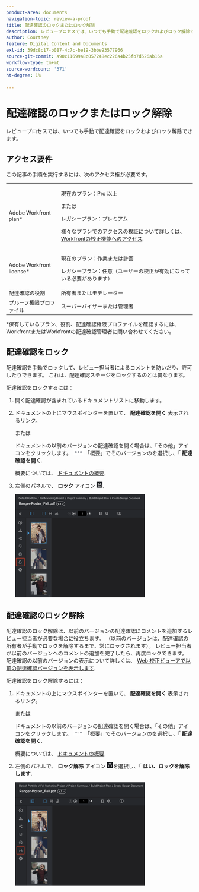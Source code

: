 ```yaml
---
product-area: documents
navigation-topic: review-a-proof
title: 配達確認のロックまたはロック解除
description: レビュープロセスでは、いつでも手動で配達確認をロックおよびロック解除できます。
author: Courtney
feature: Digital Content and Documents
exl-id: 39dc8c17-b087-4c7c-be19-3bbe93577966
source-git-commit: a90c11699a8c057248ec226a4b25fb7d526ab16a
workflow-type: tm+mt
source-wordcount: '371'
ht-degree: 1%

---
```


# 配達確認のロックまたはロック解除

レビュープロセスでは、いつでも手動で配達確認をロックおよびロック解除できます。

## アクセス要件

この記事の手順を実行するには、次のアクセス権が必要です。

<table style="table-layout:auto"> 
 <col> 
 <col> 
 <tbody> 
  <tr> 
   <td role="rowheader">Adobe Workfront plan*</td> 
   <td> <p>現在のプラン：Pro 以上</p> <p>または</p> <p>レガシープラン：プレミアム</p> <p>様々なプランでのアクセスの検証について詳しくは、 <a href="/help/quicksilver/administration-and-setup/manage-workfront/configure-proofing/access-to-proofing-functionality.md" class="MCXref xref">Workfrontの校正機能へのアクセス</a>.</p> </td> 
  </tr> 
  <tr> 
   <td role="rowheader">Adobe Workfront license*</td> 
   <td> <p>現在のプラン：作業または計画</p> <p>レガシープラン：任意（ユーザーの校正が有効になっている必要があります）</p> </td> 
  </tr> 
  <tr> 
   <td role="rowheader">配達確認の役割</td> 
   <td>所有者またはモデレーター</td> 
  </tr> 
  <tr> 
   <td role="rowheader">プルーフ権限プロファイル </td> 
   <td>スーパーバイザーまたは管理者</td> 
  </tr> 
 </tbody> 
</table>

&#42;保有しているプラン、役割、配達確認権限プロファイルを確認するには、WorkfrontまたはWorkfrontの配達確認管理者に問い合わせてください。

## 配達確認をロック

配達確認を手動でロックして、レビュー担当者によるコメントを防いだり、許可したりできます。 これは、配達確認ステージをロックするのとは異なります。

配達確認をロックするには：

1. 開く配達確認が含まれているドキュメントリストに移動します。
1. ドキュメントの上にマウスポインターを置いて、 **配達確認を開く** 表示されるリンク。

   または

   ドキュメントの以前のバージョンの配達確認を開く場合は、「その他」アイコンをクリックします。 ![](assets/more-icon.png) 「概要」でそのバージョンのを選択し、「 **配達確認を開く**.

   概要については、 [ドキュメントの概要](../../../../documents/managing-documents/summary-for-documents.md).

1. 左側のパネルで、 **ロック** アイコン ![](assets/unlock-proof-icon.png).

   ![](assets/lock-proof-350x277.png)

## 配達確認のロック解除

配達確認のロック解除は、以前のバージョンの配達確認にコメントを追加するレビュー担当者が必要な場合に役立ちます。 （以前のバージョンは、配達確認の所有者が手動でロックを解除するまで、常にロックされます）。 レビュー担当者が以前のバージョンへのコメントの追加を完了したら、再度ロックできます。 配達確認の以前のバージョンの表示について詳しくは、 [Web 校正ビューアで以前の配達確認バージョンを表示します](../../../../workfront-proof/wp-work-proofsfiles/review-proofs-wpv/view-previous-proof-versions.md).

配達確認をロック解除するには：

1. ドキュメントの上にマウスポインターを置いて、 **配達確認を開く** 表示されるリンク。

   または

   ドキュメントの以前のバージョンの配達確認を開く場合は、「その他」アイコンをクリックします。 ![](assets/more-icon.png) 「概要」でそのバージョンのを選択し、「 **配達確認を開く**.

   概要については、 [ドキュメントの概要](../../../../documents/managing-documents/summary-for-documents.md).

1. 左側のパネルで、 **ロック解除** アイコン ![](assets/unlock-proof-icon.png)を選択し、「 **はい、ロックを解除します**.

   ![](assets/copy-of-unlock-proof-350x279.png)
